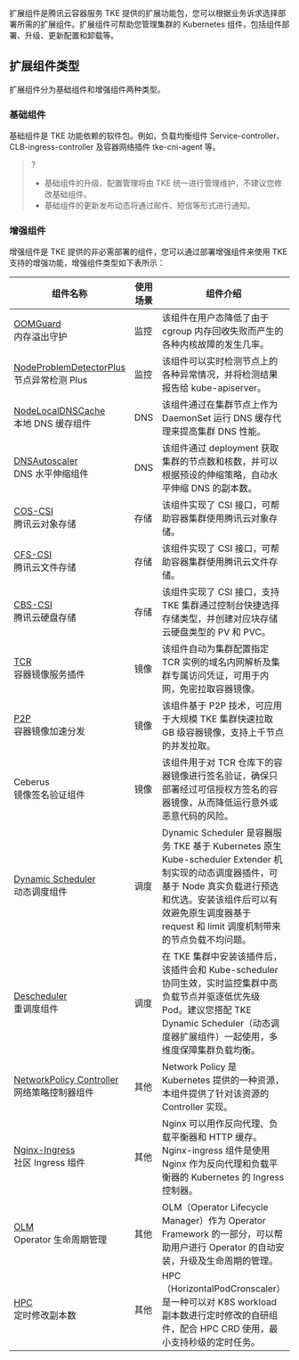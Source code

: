 扩展组件是腾讯云容器服务 TKE 提供的扩展功能包，您可以根据业务诉求选择部署所需的扩展组件。扩展组件可帮助您管理集群的 Kubernetes 组件，包括组件部署、升级、更新配置和卸载等。


## 扩展组件类型

扩展组件分为基础组件和增强组件两种类型。

### 基础组件

基础组件是 TKE 功能依赖的软件包。例如，负载均衡组件 Service-controller、CLB-ingress-controller 及容器网络插件 tke-cni-agent 等。

>?
>- 基础组件的升级、配置管理将由 TKE 统一进行管理维护，不建议您修改基础组件。
>- 基础组件的更新发布动态将通过邮件、短信等形式进行通知。



### 增强组件

增强组件是 TKE 提供的非必需部署的组件，您可以通过部署增强组件来使用 TKE 支持的增强功能，增强组件类型如下表所示：

| 组件名称                                                     | 使用场景  | 组件介绍                                                     |
| ------------------------------------------------------------ | -------- | ------------------------------------------------------------ |
| [OOMGuard](https://intl.cloud.tencent.com/document/product/457/38709)<br>内存溢出守护 | 监控     | 该组件在用户态降低了由于 cgroup 内存回收失败而产生的各种内核故障的发生几率。  |
| [NodeProblemDetectorPlus](https://intl.cloud.tencent.com/document/product/457/38784)<br>节点异常检测 Plus | 监控     | 该组件可以实时检测节点上的各种异常情况，并将检测结果报告给 kube-apiserver。  |
| [NodeLocalDNSCache](https://intl.cloud.tencent.com/document/product/457/38711)<br>本地 DNS 缓存组件 | DNS      | 该组件通过在集群节点上作为 DaemonSet 运行 DNS 缓存代理来提高集群 DNS 性能。  |
| [DNSAutoscaler](https://intl.cloud.tencent.com/document/product/457/39122)<br>DNS 水平伸缩组件 | DNS      | 该组件通过 deployment 获取集群的节点数和核数，并可以根据预设的伸缩策略，自动水平伸缩 DNS 的副本数。  |
| [COS-CSI](https://intl.cloud.tencent.com/document/product/457/38706)<br>腾讯云对象存储 | 存储     | 该组件实现了 CSI 接口，可帮助容器集群使用腾讯云对象存储。     |
| [CFS-CSI](https://intl.cloud.tencent.com/document/product/457/38707)<br>腾讯云文件存储 | 存储     | 该组件实现了 CSI 接口，可帮助容器集群使用腾讯云文件存储。     |
| [CBS-CSI](https://intl.cloud.tencent.com/document/product/457/39136)<br>腾讯云硬盘存储 | 存储     | 该组件实现了 CSI 接口，支持 TKE 集群通过控制台快捷选择存储类型，并创建对应块存储云硬盘类型的 PV 和 PVC。  |
| [TCR](https://intl.cloud.tencent.com/document/product/457/38710)<br>容器镜像服务插件 | 镜像     | 该组件自动为集群配置指定 TCR 实例的域名内网解析及集群专属访问凭证，可用于内网，免密拉取容器镜像。  |
| [P2P](https://intl.cloud.tencent.com/document/product/457/38708)<br>容器镜像加速分发 | 镜像     | 该组件基于 P2P 技术，可应用于大规模 TKE 集群快速拉取 GB 级容器镜像，支持上千节点的并发拉取。  |
| Ceberus<br>镜像签名验证组件 | 镜像     | 该组件用于对 TCR 仓库下的容器镜像进行签名验证，确保只部署经过可信授权方签名的容器镜像，从而降低运行意外或恶意代码的风险。  |
| [Dynamic Scheduler ](https://intl.cloud.tencent.com/document/product/457/39119)<br>动态调度组件 | 调度     | Dynamic Scheduler 是容器服务 TKE 基于 Kubernetes 原生 Kube-scheduler Extender 机制实现的动态调度器插件，可基于 Node 真实负载进行预选和优选。安装该组件后可以有效避免原生调度器基于 request 和 limit 调度机制带来的节点负载不均问题。  |
| [Descheduler](https://intl.cloud.tencent.com/document/product/457/39146)<br>重调度组件 | 调度     | 在 TKE 集群中安装该插件后，该插件会和 Kube-scheduler 协同生效，实时监控集群中高负载节点并驱逐低优先级 Pod。建议您搭配 TKE Dynamic Scheduler（动态调度器扩展组件）一起使用，多维度保障集群负载均衡。  |
| [NetworkPolicy Controller](https://intl.cloud.tencent.com/document/product/457/39120) <br>网络策略控制器组件 | 其他     | Network Policy 是 Kubernetes 提供的一种资源，本组件提供了针对该资源的 Controller 实现。  |
| [Nginx-Ingress](https://intl.cloud.tencent.com/document/product/457/39143)<br>社区 Ingress 组件 | 其他     | Nginx 可以用作反向代理、负载平衡器和 HTTP 缓存。Nginx-ingress 组件是使用 Nginx 作为反向代理和负载平衡器的 Kubernetes 的 Ingress 控制器。  |
| [OLM](https://intl.cloud.tencent.com/document/product/457/40955)<br>Operator 生命周期管理 | 其他     | OLM（Operator Lifecycle Manager）作为 Operator Framework 的一部分，可以帮助用户进行 Operator 的自动安装，升级及生命周期的管理。  |
| [HPC](https://intl.cloud.tencent.com/document/product/457/40956)<br>定时修改副本数 | 其他     | HPC（HorizontalPodCronscaler）是一种可以对 K8S workload 副本数进行定时修改的自研组件，配合 HPC CRD 使用，最小支持秒级的定时任务。  |

